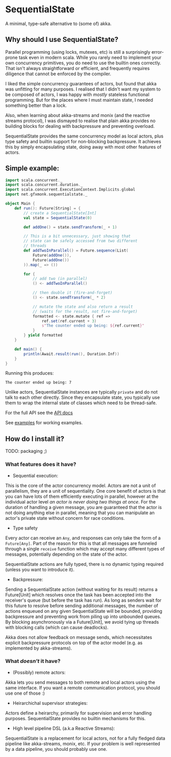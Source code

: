 # SequentialState

A minimal, type-safe alternative to (some of) akka.

## Why should I use SequentialState?

Parallel programming (using locks, mutexes, etc) is still a surprisingly error-prone task even in modern scala. While you rarely need to implement your own concurrency primitives, you do need to use the builtin ones correctly. That isn't always straightforward or efficient, and frequently requires diligence that cannot be enforced by the compiler.

I liked the simple concurrency guarantees of actors, but found that akka was unfitting for many purposes. I realised that I didn't want my system to be composed of actors, I was happy with _mostly_ stateless functional programming. But for the places where I must maintain state, I needed something better than a lock.

Also, when learning about akka-streams and monix (and the reactive streams protocol), I was dismayed to realise that plain akka provides no building blocks for dealing with backpressure and preventing overload.

SequentialState provides the same concurrency model as local actors, plus type safety and builtin support for non-blocking backpressure. It achieves this by simply encapsulating state, doing away with most other features of actors.


## Simple example:

```scala
import scala.concurrent._
import scala.concurrent.duration._
import scala.concurrent.ExecutionContext.Implicits.global
import net.gfxmonk.sequentialstate._

object Main {
	def run(): Future[String] = {
		// create a SequentialState[Int]
		val state = SequentialState(0)

		def addOne() = state.sendTransform(_ + 1)

		// This is a bit unnecessary, just showing that
		// state can be safely accessed from two different
		// threads
		def addTwoInParallel() = Future.sequence(List(
			Future(addOne()),
			Future(addOne())
		)).map(_ => ())

		for {
			// add two (in parallel)
			() <- addTwoInParallel()

			// then double it (fire-and-forget)
			() <- state.sendTransform(_ * 2)

			// mutate the state and also return a result
			// (waits for the result, not fire-and-forget)
			formatted <- state.mutate { ref =>
				ref.set(ref.current + 3)
				s"The counter ended up being: ${ref.current}"
			}
		} yield formatted
	}

	def main() {
		println(Await.result(run(), Duration.Inf))
	}
}
```

Running this produces:

```
The counter ended up being: 7
```

Unlike actors, SequentialState instances are typically `private` and do not talk to each other directly. Since they encapsulate state, you typically use them to wrap the internal state of classes which need to be thread-safe.

For the full API see the [API docs](https://timbertson.github.io/sequentialstate/api/net/gfxmonk/sequentialstate/)

See [examples](./examples) for working examples.

## How do I install it?

TODO: packaging ;)

### What features does it have?

- Sequential execution:

This is the core of the actor concurrency model. Actors are not a unit of parallelism, they are a unit of sequentiality. One core benefit of actors is that you can have lots of them efficiently executing in parallel, however at the individual actor level _an actor is never doing two things at once_. For the duration of handling a given message, you are guaranteed that the actor is not doing anything else in parallel, meaning that you can manipulate an actor's private state without concern for race conditions.

 - Type safety

Every actor can receive an `Any`, and responses can only take the form of a `Future[Any]`. Part of the reason for this is that all messages are funneled through a single `receive` function which may accept many different types of messages, potentially depending on the state of the actor.

SequentialState actions are fully typed, there is no dynamic typing required (unless you want to introduce it).

- Backpressure:

Sending a SequentialState action (without waiting for its result) returns a Future[Unit] which resolves once the task has been accepted into the receiver's queue (but before the task has run). As long as senders wait for this future to resolve before sending additional messages, the number of actions enqueued on any given SequentialState will be bounded, providing backpressure and preventing work from piling up into unbounded queues. By blocking asynchronously via a Future[Unit], we avoid tying up threads with blocking calls (which can cause deadlocks).

Akka does not allow feedback on message sends, which necessitates explicit backpressure protocols on top of the actor model (e.g. as implemented by akka-streams).

### What _doesn't_ it have?

- (Possibly) remote actors:

Akka lets you send messages to both remote and local actors using the same interface. If you want a remote communication protocol, you should use one of those :)

- Heirarchichal supervisor strategies:

Actors define a heirarchy, primarily for supervision and error handling purposes. SequentialState provides no builtin mechanisms for this.

- High level pipeline DSL (a.k.a Reactive Streams):

SequentialState is a replacement for local actors, not for a fully fledged data pipeline like akka-streams, monix, etc. If your problem is well represented by a data pipeline, you should probably use one.
